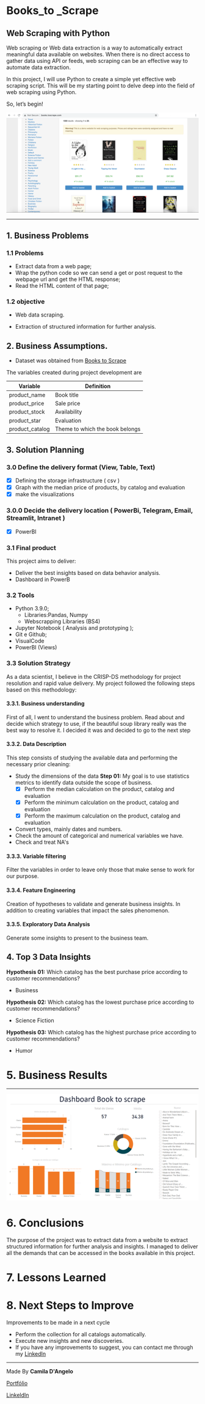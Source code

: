 # **Books_to _Scrape**

## Web Scraping with Python

Web scraping or Web data extraction is a way to automatically extract meaningful data available on websites. When there is no direct access to gather data using API or feeds, web scraping can be an effective way to automate data extraction.

In this project, I will use Python to create a simple yet effective web scraping script. This will be my starting point to delve deep into the field of web scraping using Python.

So, let’s begin!

![Book](book.png)
***

## 1. Business Problems

### 1.1 Problems

- Extract data from a web page;
- Wrap the python code so we can send a get or post request to the webpage url and get the HTML response;
- Read the HTML content of that page;

### 1.2 objective

* Web data scraping.

* Extraction of structured information for further analysis.

## 2. Business Assumptions.

* Dataset was obtained from [Books to Scrape](books.toscrape.com) 

The variables created during project development are

Variable | Definition
------------ | -------------
|product_name | Book title|
|product_price	 |Sale price|
|product_stock |  Availability|
|product_star | Evaluation|
|product_catalog | Theme to which the book belongs|

## 3. Solution Planning

### 3.0 Define the delivery format (View, Table, Text)
   - [x] Defining the storage infrastructure ( csv )
   - [x] Graph with the median price of products, by catalog and evaluation
   - [x] make the visualizations
### 3.0.0 Decide the delivery location ( PowerBi, Telegram, Email, Streamlit, Intranet )
   - [x] PowerBI

### 3.1 Final product

This project aims to deliver:

- Deliver the best insights based on data behavior analysis.
- Dashboard in PowerB

### 3.2 Tools

- Python 3.9.0;
   * Libraries:Pandas, Numpy
   * Webscrapping Libraries (BS4)
- Jupyter Notebook ( Analysis and prototyping );
- Git e Github;
- VisualCode
- PowerBI (Views)

### 3.3 Solution Strategy

As a data scientist, I believe in the CRISP-DS methodology for project resolution and rapid value delivery. My project followed the following steps based on this methodology:

#### 3.3.1. Business understanding

First of all, I went to understand the business problem. Read about and decide which strategy to use, if the beautiful soup library really was the best way to resolve it. I decided it was and decided to go to the next step

#### 3.3.2. Data Description

This step consists of studying the available data and performing the necessary prior cleaning:

- Study the dimensions of the data
**Step 01:** My goal is to use statistics metrics to identify data outside the scope of business.
   * [x] Perform the median calculation on the product, catalog and evaluation
   * [x] Perform the minimum calculation on the product, catalog and evaluation
   * [x] Perform the maximum calculation on the product, catalog and evaluation
- Convert types, mainly dates and numbers.
- Check the amount of categorical and numerical variables we have.
- Check and treat NA's

#### 3.3.3. Variable filtering

Filter the variables in order to leave only those that make sense to work for our purpose.

#### 3.3.4. Feature Engineering

Creation of hypotheses to validate and generate business insights. In addition to creating variables that impact the sales phenomenon.

#### 3.3.5. Exploratory Data Analysis

Generate some insights to present to the business team.

## 4. Top 3 Data Insights

**Hypothesis 01:** Which catalog has the best purchase price according to customer recommendations?
- Business

**Hypothesis 02:** Which catalog has the lowest purchase price according to customer recommendations?
- Science Fiction

**Hypothesis 03:** Which catalog has the highest purchase price according to customer recommendations?
- Humor

# 5. Business Results
***
![Dashboard](dashboard.png)

# 6. Conclusions

The purpose of the project was to extract data from a website to extract structured information for further analysis and insights. I managed to deliver all the demands that can be accessed in the books available in this project.

# 7. Lessons Learned

# 8. Next Steps to Improve

Improvements to be made in a next cycle

 - Perform the collection for all catalogs automatically.
 - Execute new insights and new discoveries.
 - If you have any improvements to suggest, you can contact me through my [LinkedIn](https://www.linkedin.com/in/camiladangelotempesta/)

***
Made By **Camila D'Angelo**

[Portfólio](https://github.com/camila-dangelo-tempesta?tab=repositories)

[LinkeldIn](https://www.linkedin.com/in/camiladangelotempesta/)

